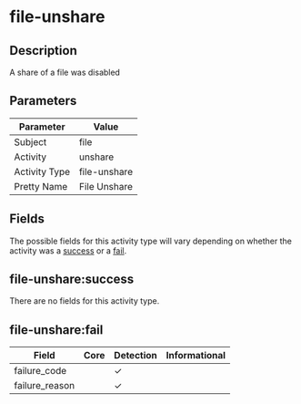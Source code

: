 file-unshare
============

Description
-----------
A share of a file was disabled

Parameters
----------
| Parameter     | Value        |
| ------------- | ------------ |
| Subject       | file         |
| Activity      | unshare      |
| Activity Type | file-unshare |
| Pretty Name   | File Unshare |


Fields
------

The possible fields for this activity type will vary depending on whether the activity was a [success](#file-unsharesuccess) or a [fail](#file-unsharefail).


file-unshare:success
--------------------

There are no fields for this activity type.


file-unshare:fail
-----------------

| Field          | Core | Detection | Informational |
| -------------- | ---- | --------- | ------------- |
| failure_code   |      | &#10003;  |               |
| failure_reason |      | &#10003;  |               |